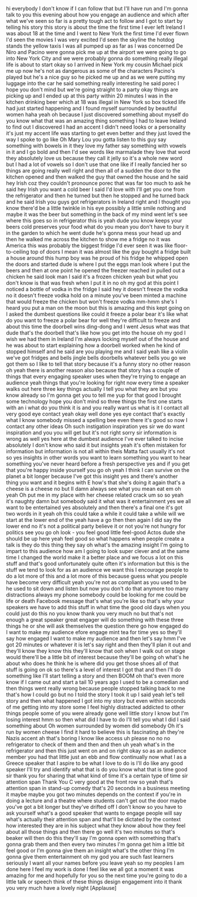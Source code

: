 
hi everybody
I don&#39;t know if I can follow that but
I&#39;ll have run and I&#39;m gonna talk to you
this evening about how you engage an
audience and which after what we&#39;ve seen
so far is a pretty tough act to follow
and I got to start by telling his story
this story is about the time the first
time I ever left Ireland I was about 18
at the time and I went to New York the
first time I&#39;d ever flown I&#39;d seen the
movies I was very excited I&#39;d seen the
skyline the hotdog stands the yellow
taxis I was all pumped up as far as I
was concerned De Niro and Pacino were
gonna pick me up at the airport we were
going to go into New York City and we
were probably gonna do something really
illegal life is about to start okay so I
arrived in New York my cousin Michael
pick me up now he&#39;s not as dangerous as
some of the characters Pacino&#39;s played
but he&#39;s a nice guy so he picked me up
and as we were putting my luggage into
the car he said something really
interesting
he said porec I hope you don&#39;t mind but
we&#39;re going straight to a party okay
things are picking up
and I ended up at this party within 20
minutes I was in the kitchen drinking
beer which at 18 was illegal in New York
so box ticked
life had just started happening and I
found myself surrounded by beautiful
women haha yeah oh because I just
discovered something about myself do you
know what that was an amazing thing
something I had to leave Ireland to find
out I discovered I had an accent I
didn&#39;t need looks or a personality it&#39;s
just my accent life was starting to get
even better and they just loved the way
I spoke to go like Oh Mary Lou you gotta
listen to this guy say something with
bowels in it they love my father say
something with vowels in it and I go
bold and then I&#39;d see words like
marmalade
they love that word they absolutely love
us because they call it jelly so it&#39;s a
whole new word but I had a lot of vowels
so I don&#39;t use that one like if I really
fancied her so things are going really
well right and then all of a sudden the
door to the kitchen opened and then
walked the guy that owned the house and
he said hey Irish coz they couldn&#39;t
pronounce porec that was far too much to
ask he said hey Irish you want a cold
beer I said I&#39;d love with I&#39;ll get you
one from the refrigerator and then he
turned but then he stopped and he turned
back and he said Irish you guys got
refrigerators in Ireland right and I
thought you know there&#39;d be a little
twinkle in his eye possibly a little
smile nothing and maybe it was the beer
but something in the back of my mind
went let&#39;s see where this goes
so in refrigerator this is yeah dude you
know keeps your beers cold preserves
your food what do you mean you don&#39;t
have to bury it in the garden
to which he went dude he&#39;s gonna mess
your head up and then he walked me
across the kitchen to show me a fridge
no it was America this was probably the
biggest fridge I&#39;d ever seen it was like
floor-to-ceiling top of doors I mean it
was almost like the guy bought a fridge
built a house around this hump boy was
he proud of his fridge
he whipped open the doors and started
dude is where I put the eggs man look
where I put the beers and then at one
point he opened the freezer reached in
pulled out a chicken he said look man I
said it&#39;s a frozen chicken yeah but what
you don&#39;t know is that was fresh when I
put it in no oh my god
at this point I noticed a bottle of
vodka in the fridge I said hey it
doesn&#39;t freeze the vodka no it doesn&#39;t
freeze vodka hold on a minute
you&#39;ve been minted a machine that would
freeze the chicken but won&#39;t freeze
vodka mm-hmm she&#39;s I heard you put a man
on the moon but this is amazing and this
kept going on I asked the dumbest
questions like could it freeze a polar
bear it&#39;s like what do you want to
freeze a polar bear for well they&#39;re
difficult to freeze and about this time
the doorbell wins ding-dong and I went
Jesus what was that dude that&#39;s the
doorbell that&#39;s like how you get into
the house oh my god I wish we had them
in Ireland I&#39;m always locking myself out
of the house and he was about to start
explaining how a doorbell worked when he
kind of stopped himself and he said are
you playing me and I said yeah like a
violin
we&#39;ve got fridges and bells jingle bells
doorbells whatever bells you go we got
them so I like to tell that story
because it&#39;s a funny story no other
reason oh yeah there is another reason
also because that story has a couple of
things that every engaging speaker uses
when they&#39;re trying to engage an
audience yeah things that you&#39;re looking
for right now
every time a speaker walks out here
three key things actually I tell you
what they are but you know already so
I&#39;m gonna get you to tell me
yup for that good I brought some
technology hope you don&#39;t mind
so three things the first one starts
with an i what do you think it is and
you really want us what is it I contact
all very good eye contact
yeah
okay well done yes eye contact that&#39;s
exactly what I know somebody missed a
spelling bee even there it&#39;s good so now
I contact any other ideas Oh such
instigation inspiration yes sir we do
want inspiration and you you will get
but it&#39;s not right
sorry sir information is wrong as well
yes here at the dumbest audience I&#39;ve
ever talked to
incise absolutely I don&#39;t know who said
it but insights yeah it&#39;s often mistaken
for information but information is not
all within theis Matta fact usually it&#39;s
not so yes insights in other words you
want to learn something you want to hear
something you&#39;ve never heard before a
fresh perspective yes and if you get
that you&#39;re happy inside yourself you go
oh yeah I think I can survive on the
planet a bit longer because I&#39;ve got
this insight yes and there&#39;s another
thing you want and it begins with E
how&#39;s that
she&#39;s doing it again that&#39;s a cheese is
a cheese no but II damn always see what
you mean eat em oh yeah Oh put me in my
place with her cheese related crack um
so so yeah it&#39;s naughty damn but
somebody said it what was it
entertainment yes we all want to be
entertained yes absolutely and then
there&#39;s a final one it&#39;s got two words
in it yeah oh this could take a while
it could take a while will we start at
the lower end of the yeah have a go then
then again I did say the lower end no
it&#39;s not a political party believe it or
not you&#39;re not hungry for politics
see you go oh look - you feel good
little feel-good Actos dude she should
be up here yeah feel good so what
happens when people create a talk is
they do this thing they say oh what&#39;s
the amazing insight I&#39;m going to impart
to this audience how am I going to look
super clever and at the same time I
changed the world make it a better place
and we focus a lot on this stuff and
that&#39;s good unfortunately quite often
it&#39;s information but this is the stuff
we tend to look for as an audience we
want this I encourage people to do a lot
more of this and a lot more of this
because guess what you people have
become very difficult yeah you&#39;re not as
compliant as you used to be he used to
sit down and listen but now you don&#39;t do
that anymore too many distractions
always my phone somebody could be
looking for me
could be life or death Facebook message
that&#39;s what you&#39;re like so that&#39;s why
your speakers we have to add this stuff
in what time the good old days when you
could just do this no you know thank you
very much
no but that&#39;s not enough a great speaker
great engager will do something with
these three things he or she will ask
themselves the question there go how
engaged do I want to make my audience
efore engage mint tea for time yes so
they&#39;ll say how engaged I want to make
my audience and then let&#39;s say hmm I&#39;ve
got 20 minutes or whatever it is let&#39;s
say right and then they&#39;ll plan it out
and they&#39;ll know they know this they&#39;ll
know that ooh when I walk out on stage
would there&#39;ll be a little bit of
interest because they&#39;ll be going oh
what&#39;s he about who does he think he is
where did you get those shoes all of
that stuff is going on ok so there&#39;s a
level of interest I got that and then
I&#39;ll do something like I&#39;ll start
telling a story and then BOOM oh that&#39;s
even more know if I came out and start a
tail 10 years ago I used to be a
comedian and then things went really
wrong because people stopped talking
back to me
that&#39;s how I could go but no I told the
story I took it up I said yeah let&#39;s
tell story and then what happened I got
into my story but even within seconds of
me getting into my store some I feel
highly distracted addicted to other
things people
some of you were already gone well
little story I know but I&#39;m losing
interest hmm
so then what did I have to do I&#39;ll tell
you what I did I said something about Oh
women surrounded by women did somebody
Oh
it&#39;s run by women cheese I find it hard
to believe this is fascinating
ah they&#39;re Nazis accent ah that&#39;s boring
I know like access uh please no no no
refrigerator to check of them and then
and then uh yeah what&#39;s in the
refrigerator and then this just went on
and on right okay so as an audience
member you had that little just an ebb
and flow continually now what I as a
Greece speaker that I aspire to be
what I love to do is I&#39;ll do like any
good speaker I&#39;ll try and identify what
that is do you know what that is time
good sir
thank you for sharing that what kind of
time it&#39;s a certain type of time sir
attention span Thank You C very good at
the front row
so yeah that&#39;s attention span in
stand-up comedy that&#39;s 20 seconds in a
business meeting it maybe maybe you got
two minutes depends on the context if
you&#39;re in doing a lecture and a theatre
where students can&#39;t get out the door
maybe you&#39;ve got a bit longer but
they&#39;ve drifted off I don&#39;t know so you
have to ask yourself what&#39;s a good
speaker that wants to engage people will
say what&#39;s actually their attention span
and that&#39;ll be dictated by the context
how interested they are in his subject
what they know about how they feel about
all those things and then there go well
it&#39;s two minutes
so that&#39;s beaker will then do this
they&#39;ll say I&#39;m gonna open with
something that&#39;s gonna grab them and
then every two minutes I&#39;m gonna get him
a little bit feel good or I&#39;m gonna give
them an insight what&#39;s the other thing
I&#39;m gonna give them entertainment oh my
god you are such fast learners seriously
I want all your names before you leave
yeah so my peoples
I am done here I feel my work is done I
feel like we all got a moment it was
amazing for me and hopefully for you so
the next time you&#39;re going to do a
little talk or speech think of these
things design engagement into it thank
you very much have a lovely night
[Applause]
